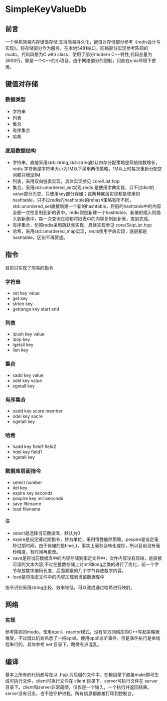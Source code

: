 # SimpleKeyValueDb
## 前言
一个单机简易内存键值存储,支持简易持久化，键值对存储部分参考《redis设计与实现》。将存储部分作为服务，在本地5481端口，网络部分实现参考陈硕的mudo。代码风格为C with class，使用了部分modern C++特性,代码总量为3600行，算是一个C++的小项目。由于网络部分的限制，只能在unix环境下使用。

## 键值对存储
### 数据类型
* 字符串
* 列表
* 集合
* 有序集合
* 哈希
### 底层数据结构
* 字符串，直接采用std::string,std::string默认内存分配策略是两倍指数增长，redis 字符串是字符串大小为1M以下采用两倍策略，1M以上时每次重新分配空间都只增加1M
* 列表，采用双向链表实现，具体实现参见 core/List.hpp
* 集合，采用std::unordered_set实现.redis 是使用字典实现，只不过dict的value部分为空，只使用key部分存储；这两种底层实现都是使用的hashtable，只不过redis的hashtable的rehash策略有所不同，std::unordered_set直接新建一个新的hashtable，将旧的hashtable中的内容全部一次性复制到新的表中。redis则是新建一个hashtable，新值的插入则插入到新表中，每一次查询过程都将旧表中的内容复制到新表，直到完成。
* 有序集合，仿照redis采用跳跃表实现，具体实现参见 core/SkipList.hpp
* 哈希，采用std::unordered_map实现，redis使用字典实现，底层都是hashtable，区别不再赘述。
## 指令
目前只实现了简易的指令
### 字符串
* set key value
* get key
* strlen key
* getrange key start end
### 列表
* lpush key value
* lpop key
* lgetall key
* llen key
### 集合
* sadd key value
* sdel key value
* sgetall key
### 有序集合
* oadd key score member
* odel key socre
* ogetall key
### 哈希
* hadd key field1 field2
* hdel key field1
* hgetall key
### 数据库层面指令
* select number
* del key
* expire key seconds
* pexpire key milliseconds
* save filename
* load filename  
#### 注
* select是选择当前数据库，默认为0
* expire是设定键过期指令，秒为单位，采用惰性删除策略。pexpire是设定毫秒过期时间，由于存储的是time_t，事实上毫秒会转化成秒，所以目前没有毫秒精度，有时间再更改。
* save是将当前数据库中的内容存储到指定文件中，文件内容没有压缩，是直接可读的文本内容,不过在整数存储上对int和long之类的进行了优化，前一个字节存放数字编码长度，后面紧跟的几个字节存放数字内容。
* load是将指定文件中的内容加载到当前数据库中

指令识别采用string比较，效率较低，可以改成通过哈希进行映射。

## 网络
### 实现
参考陈硕的mudo，使用epoll，reactor模式，没有官方网络库的C++写起来略微难受，不过借此机会熟悉了一把epoll。使用epoll监听事件，但是事件执行是单线程串行的，具体参考 net 目录下，略微有点混乱。

## 编译
基本上所有的代码都写在以 .hpp 为后缀的文件中，在根目录下直接make即可生成可执行文件，client可执行文件在 client 目录下，server可执行文件在 server 目录下。client和server非常简陋，仅仅是一个输入，一个执行并返回结果。server没有日志，也不是守护进程，所有信息都直接打印到控制台。

